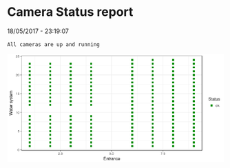 Camera Status report
================
18/05/2017 - 23:19:07

    All cameras are up and running

![](camreport_files/figure-markdown_github/unnamed-chunk-2-1.png)
